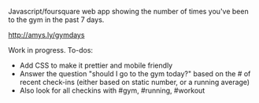 ﻿Javascript/foursquare web app showing the number of times you've been to the gym in the past 7 days.

http://amys.ly/gymdays

Work in progress. To-dos:
- Add CSS to make it prettier and mobile friendly
- Answer the question "should I go to the gym today?" based on the # of recent check-ins (either based on static number, or a running average)
- Also look for all checkins with #gym, #running, #workout